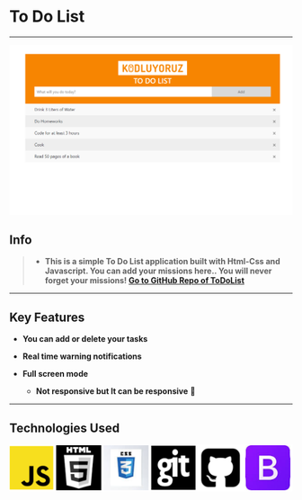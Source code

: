 # To Do List
---
![liveScreen](Screenview.PNG)

## Info

> * __This is a simple To Do List application built with Html-Css and Javascript. You can add your missions here.. You will never forget your missions! [Go to GitHub Repo of ToDoList](https://github.com/malitopal113/ToDoList)__ 
---


## Key Features

*  __You can add or delete your tasks__
* __Real time warning notifications__

* __Full screen mode__

    * __Not responsive but It can be responsive__ 🌺

--- 
## Technologies Used


![](techUsed.PNG)
